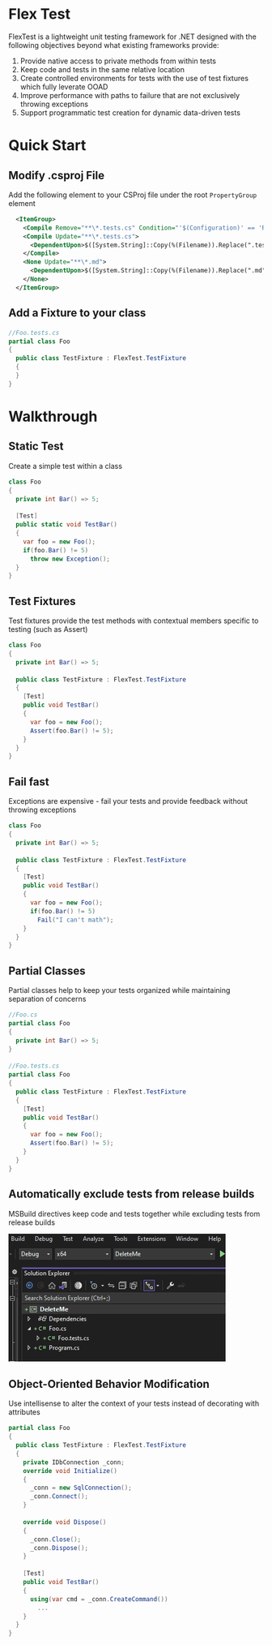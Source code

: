 # Flex Test
FlexTest is a lightweight unit testing framework for .NET designed with the following objectives beyond what existing frameworks provide:

1. Provide native access to private methods from within tests
2. Keep code and tests in the same relative location
3. Create controlled environments for tests with the use of test fixtures which fully leverate OOAD
4. Improve performance with paths to failure that are not exclusively throwing exceptions
5. Support programmatic test creation for dynamic data-driven tests


# Quick Start

## Modify .csproj File
Add the following element to your CSProj file under the root `PropertyGroup` element
```xml
  <ItemGroup>
    <Compile Remove="**\*.tests.cs" Condition="'$(Configuration)' == 'Release'" />
    <Compile Update="**\*.tests.cs">
      <DependentUpon>$([System.String]::Copy(%(Filename)).Replace(".tests",".cs"))</DependentUpon>
    </Compile>
    <None Update="**\*.md">
      <DependentUpon>$([System.String]::Copy(%(Filename)).Replace(".md",""))</DependentUpon>
    </None>
  </ItemGroup>
```

## Add a Fixture to your class
```csharp
//Foo.tests.cs
partial class Foo
{
  public class TestFixture : FlexTest.TestFixture
  {
  }
}
```


# Walkthrough

## Static Test
Create a simple test within a class
```csharp
class Foo
{
  private int Bar() => 5;

  [Test]
  public static void TestBar() 
  {
    var foo = new Foo();
    if(foo.Bar() != 5)
      throw new Exception();
  }
}
```

## Test Fixtures
Test fixtures provide the test methods with contextual members specific to testing (such as Assert)
```csharp
class Foo
{
  private int Bar() => 5;

  public class TestFixture : FlexTest.TestFixture
  {
    [Test]
    public void TestBar() 
    {
      var foo = new Foo();
      Assert(foo.Bar() != 5);
    }
  }
}
```

## Fail fast
Exceptions are expensive - fail your tests and provide feedback without throwing exceptions
```csharp
class Foo
{
  private int Bar() => 5;

  public class TestFixture : FlexTest.TestFixture
  {
    [Test]
    public void TestBar() 
    {
      var foo = new Foo();
      if(foo.Bar() != 5)
        Fail("I can't math");
    }
  }
}
```

## Partial Classes
Partial classes help to keep your tests organized while maintaining separation of concerns 
```csharp
//Foo.cs
partial class Foo
{
  private int Bar() => 5;
}

//Foo.tests.cs
partial class Foo
{
  public class TestFixture : FlexTest.TestFixture
  {
    [Test]
    public void TestBar() 
    {
      var foo = new Foo();
      Assert(foo.Bar() != 5);
    }
  }
}
```

## Automatically exclude tests from release builds
MSBuild directives keep code and tests together while excluding tests from release builds

![Visual Studio Solution Explorer animation showing tests being hidden when Release Build is selected](docs/msbuild.gif)


## Object-Oriented Behavior Modification
Use intellisense to alter the context of your tests instead of decorating with attributes
```csharp
partial class Foo
{
  public class TestFixture : FlexTest.TestFixture
  {
    private IDbConnection _conn;
    override void Initialize()
    {
      _conn = new SqlConnection();
      _conn.Connect();
    }

    override void Dispose()
    {
      _conn.Close();
      _conn.Dispose();
    }

    [Test]
    public void TestBar() 
    {
      using(var cmd = _conn.CreateCommand())
        ...
    }
  }
}
```

